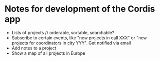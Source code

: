 # Notes for development of the Cordis app

- Lists of projects // orderable, sortable, searchable?
- Subscribe to certain events, like "new projects in call XXX" or "new projects for coordinators in city YYY". Get notified via email
- Add notes to a project
- Show a map of all projects in Europe